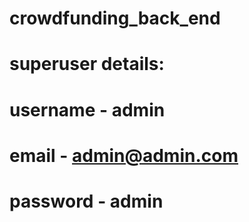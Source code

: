 # crowdfunding_back_end

# superuser details:
# username - admin
# email - admin@admin.com
# password - admin